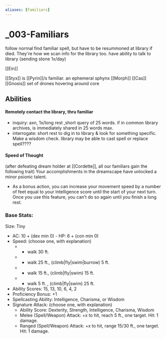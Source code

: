 ```yaml
---
aliases: [Familiars]
---
```

# _003-Familiars
follow normal find familiar spell, but have to be resummoned at library if died. They're how we scan info for the library too. 
have ability to talk to library (sending stone 1x/day)

[[Ein]]

[[Styx]] is [[Pyrin]]/s familiar. an ephemeral sphynx
[[Morph]]
[[Cas]]
[[Gnosis]] set of drones hovering around core

## Abilities
#### Remotely contact the library, thru familiar
- inquiry: axn, 1x/long rest ,short query of 25 words. if in common library archives, is immediately shared in 25 words max. 
- interrogate: short rest to dig in to library & look for something specific. Make a wisdom check. library may be able to cast spell or replace spell????

 #### **Speed of Thought** 
(after defeating dream holder at [[Cordette]], all our familiars gain the following trait)
 Your accomplishments in the dreamscape have unlocked a minor psionic talent. 
 - As a bonus action, you can increase your movement speed by a number of feet equal to your Intelligence score until the start of your next turn. Once you use this feature, you can’t do so again until you finish a long rest.

### Base Stats:
Size: Tiny 
- AC: 10 + (dex min 0) - HP: 6 + (con min 0) 
- Speed: (choose one, with explanation) 
	- - walk 30 ft. 
	- - walk 25 ft., (climb|fly|swim|burrow) 5 ft.
	-  - walk 15 ft., (climb|fly|swim) 15 ft. 
	- - walk 5 ft. , (climb|fly|swim) 25 ft. 
- Ability Scores: 15, 13, 10, 6, 4, 2 
- Proficiency Bonus: +1 
- Spellcasting Ability: Intelligence, Charisma, or Wisdom 
- Signature Attack: (choose one, with explanation) 
	- Ability Score: Dexterity, Strength, Intelligence, Charisma, Wisdom 
	- Melee (Spell/Weapon) Attack: +x to hit, reach 5 ft., one target. Hit: 1 damage. 
	- Ranged (Spell/Weapon) Attack: +x to hit, range 15/30 ft., one target. Hit: 1 damage.